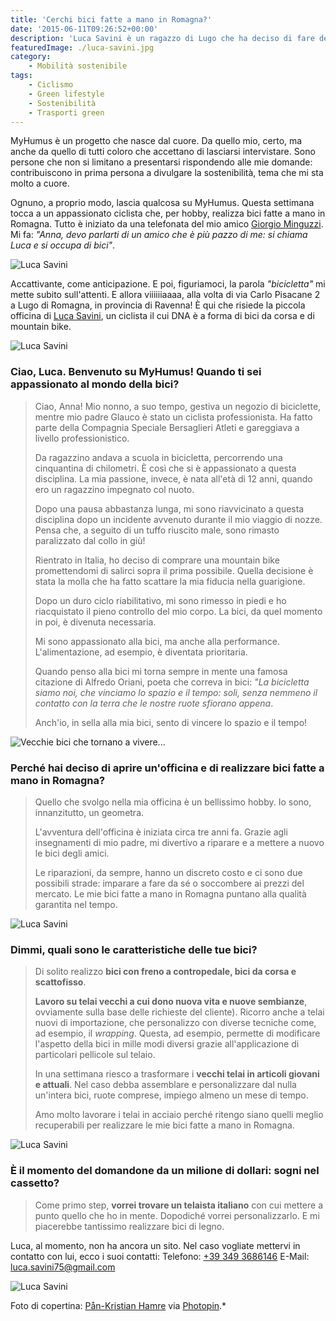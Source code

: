 ```yaml
---
title: 'Cerchi bici fatte a mano in Romagna?'
date: '2015-06-11T09:26:52+00:00'
description: 'Luca Savini è un ragazzo di Lugo che ha deciso di fare della sua passione un hobby retribuito: realizza bici fatte a mano in Romagna.'
featuredImage: ./luca-savini.jpg
category:
    - Mobilità sostenibile
tags:
    - Ciclismo
    - Green lifestyle
    - Sostenibilità
    - Trasporti green
---
```


MyHumus è un progetto che nasce dal cuore. Da quello mio, certo, ma anche da quello di tutti coloro che accettano di lasciarsi intervistare. Sono persone che non si limitano a presentarsi rispondendo alle mie domande: contribuiscono in prima persona a divulgare la sostenibilità, tema che mi sta molto a cuore.

Ognuno, a proprio modo, lascia qualcosa su MyHumus. Questa settimana tocca a un appassionato ciclista che, per hobby, realizza bici fatte a mano in Romagna.
Tutto è iniziato da una telefonata del mio amico [Giorgio Minguzzi](http://www.giorgiominguzzi.com). Mi fa: _"Anna, devo parlarti di un amico che è più pazzo di me: si chiama Luca e si occupa di bici"_.

![Luca Savini](./savini-primo-piano.jpg)

Accattivante, come anticipazione. E poi, figuriamoci, la parola _"bicicletta"_ mi mette subito sull'attenti.
E allora viiiiiiaaaa, alla volta di via Carlo Pisacane 2 a Lugo di Romagna, in provincia di Ravenna!
È qui che risiede la piccola officina di [Luca Savini](https://www.facebook.com/luca.savini.754?fref=ts), un ciclista il cui DNA è a forma di bici da corsa e di mountain bike.

![Luca Savini](./savini-7.jpg)

### Ciao, Luca. Benvenuto su MyHumus! Quando ti sei appassionato al mondo della bici?

> Ciao, Anna! Mio nonno, a suo tempo, gestiva un negozio di biciclette, mentre mio padre Glauco è stato un ciclista professionista. Ha fatto parte della Compagnia Speciale Bersaglieri Atleti e gareggiava a livello professionistico.
>
> Da ragazzino andava a scuola in bicicletta, percorrendo una cinquantina di chilometri. È così che si è appassionato a questa disciplina. La mia passione, invece, è nata all'età di 12 anni, quando ero un ragazzino impegnato col nuoto.
>
> Dopo una pausa abbastanza lunga, mi sono riavvicinato a questa disciplina dopo un incidente avvenuto durante il mio viaggio di nozze. Pensa che, a seguito di un tuffo riuscito male, sono rimasto paralizzato dal collo in giù!
>
> Rientrato in Italia, ho deciso di comprare una mountain bike promettendomi di salirci sopra il prima possibile. Quella decisione è stata la molla che ha fatto scattare la mia fiducia nella guarigione.
>
> Dopo un duro ciclo riabilitativo, mi sono rimesso in piedi e ho riacquistato il pieno controllo del mio corpo. La bici, da quel momento in poi, è divenuta necessaria.
>
> Mi sono appassionato alla bici, ma anche alla performance. L'alimentazione, ad esempio, è diventata prioritaria.
>
> Quando penso alla bici mi torna sempre in mente una famosa citazione di Alfredo Oriani, poeta che correva in bici: _"La bicicletta siamo noi, che vinciamo lo spazio e il tempo: soli, senza nemmeno il contatto con la terra che le nostre ruote sfiorano appena_.
>
> Anch'io, in sella alla mia bici, sento di vincere lo spazio e il tempo!

![Vecchie bici che tornano a vivere...](./vecchie-bici.jpg)

### Perché hai deciso di aprire un'officina e di realizzare bici fatte a mano in Romagna?

> Quello che svolgo nella mia officina è un bellissimo hobby. Io sono, innanzitutto, un geometra.
>
> L'avventura dell'officina è iniziata circa tre anni fa. Grazie agli insegnamenti di mio padre, mi divertivo a riparare e a mettere a nuovo le bici degli amici.
>
> Le riparazioni, da sempre, hanno un discreto costo e ci sono due possibili strade: imparare a fare da sé o soccombere ai prezzi del mercato. Le mie bici fatte a mano in Romagna puntano alla qualità garantita nel tempo.

![Luca Savini](./savini-5.jpg)

### Dimmi, quali sono le caratteristiche delle tue bici?

> Di solito realizzo **bici con freno a contropedale, bici da corsa e scattofisso**.
>
> **Lavoro su telai vecchi a cui dono nuova vita e nuove sembianze**, ovviamente sulla base delle richieste del cliente). Ricorro anche a telai nuovi di importazione, che personalizzo con diverse tecniche come, ad esempio, il _wrapping_. Questa, ad esempio, permette di modificare l'aspetto della bici in mille modi diversi grazie all'applicazione di particolari pellicole sul telaio.
>
> In una settimana riesco a trasformare i **vecchi telai in articoli giovani e attuali**. Nel caso debba assemblare e personalizzare dal nulla un'intera bici, ruote comprese, impiego almeno un mese di tempo.
>
> Amo molto lavorare i telai in acciaio perché ritengo siano quelli meglio recuperabili per realizzare le mie bici fatte a mano in Romagna.

![Luca Savini](./savini-2.jpg)

### È il momento del domandone da un milione di dollari: sogni nel cassetto?

> Come primo step, **vorrei trovare un telaista italiano** con cui mettere a punto quello che ho in mente. Dopodiché vorrei personalizzarlo. E mi piacerebbe tantissimo realizzare bici di legno.

Luca, al momento, non ha ancora un sito. Nel caso vogliate mettervi in contatto con lui, ecco i suoi contatti:
Telefono: [+39 349 3686146](tel:+39-349-3686146)
E-Mail: [luca.savini75@gmail.com](mailto:luca.savini75@gmail.com)

![Luca Savini](./savini-4.jpg)

Foto di copertina: [Pån-Kristian Hamre](http://www.flickr.com/photos/35112337@N05/7914616282) via [Photopin](http://photopin.com).\*
